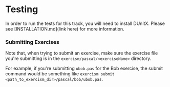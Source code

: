# Testing

In order to run the tests for this track, you will need to install
DUnitX. Please see [INSTALLATION.md](link here) for more information.

### Submitting Exercises

Note that, when trying to submit an exercise, make sure the exercise file you're submitting is in the `exercism/pascal/<exerciseName>` directory.

For example, if you're submitting `ubob.pas` for the Bob exercise, the submit command would be something like `exercism submit <path_to_exercism_dir>/pascal/bob/ubob.pas`.
